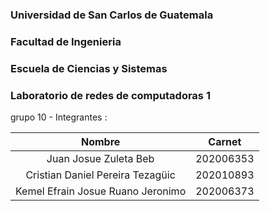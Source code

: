 ### Universidad de San Carlos de Guatemala
### Facultad de Ingenieria
### Escuela de Ciencias y Sistemas
### Laboratorio de redes de computadoras 1 

grupo 10  - Integrantes  :

| Nombre           | Carnet       |
|:----------------:|:------------:|
|Juan Josue Zuleta Beb | 202006353 |
|Cristian Daniel Pereira Tezagüic | 202010893 |
|Kemel Efrain Josue Ruano Jeronimo | 202006373 |
